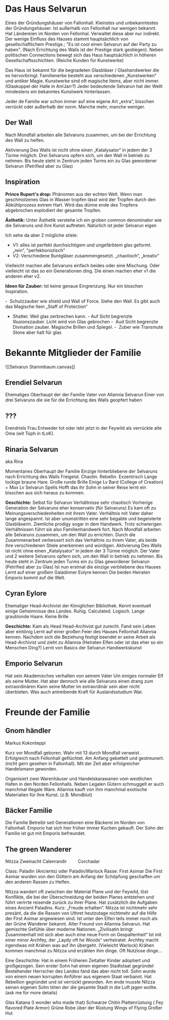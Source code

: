 



# Das Haus Selvarun

Eines der Gründungshäuser von Fallonhall.
Kleinstes und unbekanntestes der Gründungshäuser.
Ist außerhalb von Fellonhall nur wenigen bekannt.
Hat Ländereien im Norden von Fellonhal. Verwaltet diese aber nur indirekt.
Der wenige Einfluss des Hauses stammt hauptsächlich von gesellschaftlichem Prestige.; "Es ist cool einen Selvarun auf der Party zu haben".
(Nach Errichtung des Walls ist der Prestige stark gestiegen).
Neben politischen Connections bewegt sich das Haus hauptsächlich in höheren Gesellschaftsschichten. (Reiche Kunden für Kunstwerke)

Das Haus ist bekannt für die begnadeten Glasbläser / Glashandwerker die es hervorbringt.
Familienerbe besteht aus verschiedenen „Kunstwerken“ und antiker Magie.
Kunstwerke sind oft magische Items, aber nicht immer. (Glaskuppel der Halle in Am’Jarr?)
Jeder bedeutende  Selvarun hat der Wellt mindestens ein bekanntes Kunstwerk hinterlassen.

Jeder de Familie war schon immer auf eine eigene Art „extra“, bisschen verrückt oder außerhalb der norm. Manche mehr, manche weniger.

## Der Wall

Nach Mondfall arbeiten alle Selvaruns zusammen, um bei der Errichtung des Wall zu helfen.

Aktivierung Des Walls ist nicht ohne einen „Katalysator“ in jedem der 3 Türme möglich. Drei Selvaruns opfern sich, um den Wall in betrieb zu nehmen. Bis heute steht in Zentrum jeden Turms ein zu Glas gewordener Selvarun (Petrified aber zu Glas)

## Inspiration

**Prince Rupert's drop:**
Phänomen aus der echten Welt.
Wenn man geschmolzenes Glas in Wasser tropfen lässt wird der Tropfen durch den Abkühlprozess extrem Hart. Wird das dünne ende des Tropfens abgebrochen explodiert der gesamte Tropfen.

**Ästhetik:**
Unter Ästhetik verstehe ich ein groben common denominator wie die Selvaruns und ihre Kunst auftreten. Natürlich ist jeder Selvarun eigen

Ich sehe da aber 2 mögliche stiele:
- V1: alles ist perfekt durchsichtigem und ungefärbtem glas geformt. „rein“, "perfektionistisch"
- V2: Verschiedene Buntgläser zusammengesetzt. „chaotisch“, „kreativ“

Vielleicht machen alle Selvaruns einfach beides oder eine Mischung. Oder vielleicht ist das so ein Generationen ding. Die einen machen eher v1 die anderen eher v2. 

**Ideen für Zauber:**
Ist keine genaue Eingrenzung. Nur ein bisschen Inspiration.

-  Schutzzauber wie shield und Wall of Force. Siehe den Wall. Es gibt auch das Magische Item „Staff of Protection“
- Shatter. Weil glas zerbrechen kann.
- Auf Sicht begrenzte Illusionszauber. Licht wird von Glas gebrochen
-  Aud Sicht begrenzte Divination zauber. Magische Brillen und Spiegel.
-  Zuber wie Transmute Stone aber halt für glas







# Bekannte Mitglieder der Familie

![[Selvarun Stammbaum.canvas]]

## Erendiel Selvarun

Ehemaliges Oberhaupt der der Familie
Vater von Allannia Selvarun
Einer von drei Selvaruns die sie für die Errichtung des Walls geopfert haben

## ???

Erendriels Frau
Entweder tot oder lebt jetzt in der Feywild als verrückte alte Oma (wit Toph in tLoK).

## Rinaria Selvarun 
aka Rina

Momentanes Oberhaupt der Familie
Einzige hinterbliebene der Selvaruns nach Errichtung des Walls
Freigeist. Chaotin. Rebellin. Exzentrisch
Lange lockige braune Hare. Große runde Brille
Einige Lv Bard (College of Creation) + Max Lv Selvarun Spells
Hofft das ihr Sohn in seiner Reise lernt ein bisschen aus sich heraus zu kommen.

**Geschichte:**
Selbst für Selvarun Verhältnisse sehr chaotisch
Vorherige Generation der Selvaruns eher konservativ (für Selvaruns)
Es kam oft zu Meinungsverschiedenheiten mit ihrem Vater.
Verhältnis mit Vater daher lange angespannt.
Ist aber unumstritten eine sehr begabte und begeisterte Glasbläserin. Ziemliche prodigy sogar in dem Handwerk.
Trotz schwierigen Verhältnissen führt sie also Familienhandwerk fort.
Nach Mondfall arbeiten alle Selvaruns zusammen, um den Wall zu errichten.
Durch die Zusammenarbeit verbessert sich das Verhältnis zu ihrem Vater, als beide ihre verschiedenen Stiele anerkennen und würdigen.
Aktivierung Des Walls ist nicht ohne einen „Katalysator“ in jedem der 3 Türme möglich. Der Vater und 2 weitere Selvaruns opfern sich, um den Wall in betrieb zu nehmen. Bis heute steht in Zentrum jeden Turms ein zu Glas gewordener Selvarun (Petrified aber zu Glas)
Ist nun erstmal die einzige verbliebene des Hauses
Lernt auf einer großem Galadinner Eolyre kennen
Die beiden Heiraten
Emporio kommt auf die Welt.

## Cyran Eylore

Ehemaliger Head-Archivist der Königlichen Bibliothek. Kennt eventuell einige Geheimnisse des Landes.
Ruhig. Calculated. Logisch.
Lange graublonde Haare. Keine Brille

**Geschichte:**
Kam als Head Head-Archivist gut zurecht. Fand sein Leben aber eintönig
Lernt auf einer großen Feier des Hauses Fellonhall Allannia kennen.
Nachdem sich die Beziehung festigt beendet er seine Arbeit als Head-Archivist und zieht zu Allannia (Heiraten Elfen oder ist das eher so ein Menschen Ding?)
Lernt von Basics der Selvarun Handwerkskunst

## Emporio Selvarun

Hat sein Akademisches verhalten von seinem Vater
Um einiges normaler Elf als seine Mutter. Hat aber dennoch wie alle Selvaruns einen drang zum extraordinären
Kann seine Mutter im extraordinär sein aber nicht überbieten. Was auch antreibende Kraft für Auslandsstudium War.

# Freunde der Familie
## Gnom händler

Markus Kokonteppi

Kurz vor Mondfall geboren. Wahr mit 13 durch Mondfall verweist . Erfolgreich nach Fellonhall geflüchtet. Am Anfang gebettelt und gestreunert. (nicht gern gesehen in Fallonhall). Mit der Zeit aber erfolgreicher Handelsmann geworden.

Organisiert zwei Warenhäuser und Handelskarawanen vom westlichen Hafen in den Norden Fellonhalls.
Neben Legalen Gütern schmuggelt er auch manchmal illegale Ware. 
Allannia kauft von ihm manchmal exotische Materialien für ihre Kunst. (z.B. Mondblut)

## Bäcker Familie

Die Familie Betreibt seit Generationen eine Bäckerei im Norden von Fallonhall. Emporio hat sich hier früher immer Kuchen gekauft. Der Sohn der Familie ist gut mit Emporio befreundet.

## The green Wanderer

Nitzza Zweinacht
Calenrandir        
Corchadar        

Class: Paladin (Ancients) oder Paladin/Warlock
Rasse: First Asimar
Die First Asimar wurden von den Göttern am Anfang der Schöpfung geschaffen um den anderen Rassen zu Helfen.

Nitzza wandert oft zwischen der Material Plane und der Feywild, löst Konflikte, die bei der Überschneidung der beiden Planes entstehen und führt verirrte reisende zurück zu ihrer Plane.
Hat zusätzlich die Aufgaben eines Ancient Paladins. Kurz: „Freude erhalten“.
Nitzza ist nichtmehr sehr presänt, da die die Rassen von Uthret heutzutage nichtmehr auf die Hilfe der First Asimar angewiesen sind.
Ist unter den Elfen teils immer noch als der Grüne Wanderer bekannt.
Alter Freund von Allannia Selvarun.
Hat gemischte Gefühle über moderne Nationen. „Zivilisatin bringt Zusammenhalt mit sich aber auch eine neue Form on Gespaltenheit“
Ist mit einer minor Archfey, der „Laydy oft he Woods“ verheiratet.
Archfey macht irgendwas mit Krähen was auf ihn übergeht. (Vieleicht Warlock)
Krähen kommen manchmal zu Nitzza und erzählen ihm dinge. Oft Nutzlose dinge...

Eine Geschichte:
Hat in einem Früheren Zeitalter Kinder adoptiert und großgezogen.
Sein erster Sohn hat einen eigenen Stadtstaat gegründet
Bestehender Herrscher des Landes fand das aber nicht toll.
Sohn wurde von einem neuen korrupten Anführer aus eigenem Staat verbannt.
Hat Rebellion gegründet und ist verrückt geworden.
Am ende musste Nitzza seinen eigenen Sohn töten der die gesamte Stadt in die Luft jagen wollte.
(ask me for more details)

Glas Katana (I wonder who made that)
Schwarze Chitin Plattenrüstung ( Fey flavored Plate Armor)
Grüne Robe über der Rüstung
Wings of Flying
Großer Hut



